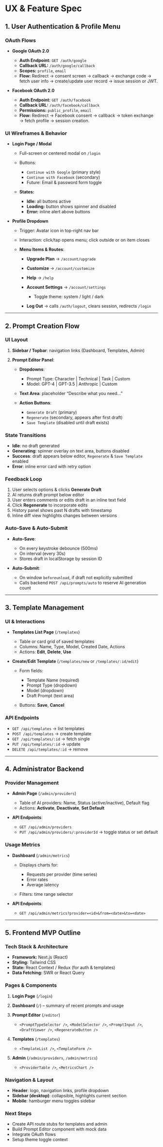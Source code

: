 # UX & Feature Spec

## 1. User Authentication & Profile Menu

### OAuth Flows

* **Google OAuth 2.0**

  * **Auth Endpoint:** `GET /auth/google`
  * **Callback URL:** `/auth/google/callback`
  * **Scopes:** `profile`, `email`
  * **Flow:** Redirect → consent screen → callback → exchange code → fetch user info → create/update user record → issue session or JWT.

* **Facebook OAuth 2.0**

  * **Auth Endpoint:** `GET /auth/facebook`
  * **Callback URL:** `/auth/facebook/callback`
  * **Permissions:** `public_profile`, `email`
  * **Flow:** Redirect → Facebook consent → callback → token exchange → fetch profile → session creation.

### UI Wireframes & Behavior

* **Login Page / Modal**

  * Full-screen or centered modal on `/login`
  * Buttons:

    * `Continue with Google` (primary style)
    * `Continue with Facebook` (secondary)
    * Future: Email & password form toggle
  * **States:**

    * **Idle:** all buttons active
    * **Loading:** button shows spinner and disabled
    * **Error:** inline alert above buttons

* **Profile Dropdown**

  * Trigger: Avatar icon in top-right nav bar
  * Interaction: click/tap opens menu; click outside or on item closes
  * **Menu Items & Routes**:

    * **Upgrade Plan** → `/account/upgrade`
    * **Customize** → `/account/customize`
    * **Help** → `/help`
    * **Account Settings** → `/account/settings`

      * Toggle theme: system / light / dark
    * **Log Out** → calls `/auth/logout`, clears session, redirects `/login`

---

## 2. Prompt Creation Flow

### UI Layout

1. **Sidebar / Topbar**: navigation links (Dashboard, Templates, Admin)
2. **Prompt Editor Panel**:

   * **Dropdowns**:

     * Prompt Type: Character | Technical | Task | Custom
     * Model: GPT-4 | GPT-3.5 | Anthropic | Custom
   * **Text Area**: placeholder “Describe what you need…”
   * **Action Buttons**:

     * `Generate Draft` (primary)
     * `Regenerate` (secondary, appears after first draft)
     * `Save Template` (disabled until draft exists)

### State Transitions

* **Idle**: no draft generated
* **Generating**: spinner overlay on text area, buttons disabled
* **Success**: draft appears below editor, `Regenerate` & `Save Template` enabled
* **Error**: inline error card with retry option

### Feedback Loop

1. User selects options & clicks **Generate Draft**
2. AI returns draft prompt below editor
3. User enters comments or edits draft in an inline text field
4. Click **Regenerate** to incorporate edits
5. History panel shows past N drafts with timestamp
6. Inline diff view highlights changes between versions

### Auto-Save & Auto-Submit

* **Auto-Save**:

  * On every keystroke debounce (500ms)
  * On interval (every 30s)
  * Stores draft in localStorage by session ID

* **Auto-Submit**:

  * On window `beforeunload`, if draft not explicitly submitted
  * Calls backend `POST /api/prompts/auto` to reserve AI generation count

---

## 3. Template Management

### UI & Interactions

* **Templates List Page** (`/templates`)

  * Table or card grid of saved templates
  * Columns: Name, Type, Model, Created Date, Actions
  * Actions: **Edit**, **Delete**, **Use**

* **Create/Edit Template** (`/templates/new` or `/templates/:id/edit`)

  * Form fields:

    * Template Name (required)
    * Prompt Type (dropdown)
    * Model (dropdown)
    * Draft Prompt (text area)
  * Buttons: **Save**, **Cancel**

### API Endpoints

* `GET /api/templates` → list templates
* `POST /api/templates` → create template
* `GET /api/templates/:id` → fetch single
* `PUT /api/templates/:id` → update
* `DELETE /api/templates/:id` → remove

---

## 4. Administrator Backend

### Provider Management

* **Admin Page** (`/admin/providers`)

  * Table of AI providers: Name, Status (active/inactive), Default flag
  * Actions: **Activate**, **Deactivate**, **Set Default**

* **API Endpoints**:

  * `GET /api/admin/providers`
  * `PUT /api/admin/providers/:providerId` → toggle status or set default

### Usage Metrics

* **Dashboard** (`/admin/metrics`)

  * Displays charts for:

    * Requests per provider (time series)
    * Error rates
    * Average latency
  * Filters: time range selector

* **API Endpoints**:

  * `GET /api/admin/metrics?provider=<id>&from=<date>&to=<date>`

---

## 5. Frontend MVP Outline

### Tech Stack & Architecture

* **Framework:** Next.js (React)
* **Styling:** Tailwind CSS
* **State:** React Context / Redux (for auth & templates)
* **Data Fetching:** SWR or React Query

### Pages & Components

1. **Login Page** (`/login`)
2. **Dashboard** (`/`) – summary of recent prompts and usage
3. **Prompt Editor** (`/editor`)

   * `<PromptTypeSelector />`, `<ModelSelector />`, `<PromptInput />`, `<DraftViewer />`, `<RegenerateButton />`
4. **Templates** (`/templates`)

   * `<TemplateList />`, `<TemplateForm />`
5. **Admin** (`/admin/providers`, `/admin/metrics`)

   * `<ProviderTable />`, `<MetricsChart />`

### Navigation & Layout

* **Header**: logo, navigation links, profile dropdown
* **Sidebar (desktop)**: collapsible, highlights current section
* **Mobile**: hamburger menu toggles sidebar

### Next Steps

* Create API route stubs for templates and admin
* Build Prompt Editor component with mock data
* Integrate OAuth flows
* Setup theme toggle context
